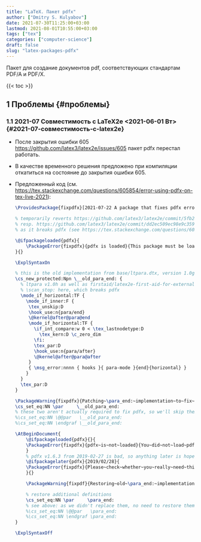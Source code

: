 ```yaml
---
title: "LaTeX. Пакет pdfx"
author: ["Dmitry S. Kulyabov"]
date: 2021-07-30T11:25:00+03:00
lastmod: 2021-08-01T10:55:00+03:00
tags: ["tex"]
categories: ["computer-science"]
draft: false
slug: "latex-packages-pdfx"
---
```


Пакет для создание документов pdf, соответствующих стандартам PDF/A и PDF/X.

<!--more-->

{{< toc >}}


## <span class="section-num">1</span> Проблемы {#проблемы}


### <span class="section-num">1.1</span> 2021-07 Совместимость с LaTeX2e <span class="timestamp-wrapper"><span class="timestamp">&lt;2021-06-01 Вт&gt;</span></span> {#2021-07-совместимость-с-latex2e}

-   После закрытия ошибки 605 <https://github.com/latex3/latex2e/issues/605> пакет pdfx перестал работать.
-   В качестве временного решения предложено при компиляции откатиться на состояние до закрытия ошибки 605.
-   Предложенный код (см. <https://tex.stackexchange.com/questions/605854/error-using-pdfx-on-tex-live-2021>):

    ```latex
    \ProvidesPackage{fixpdfx}[2021-07-22 A package that fixes pdfx errors on TeX Live 2021 in a quick and dirty way]

    % temporarily reverts https://github.com/latex3/latex2e/commit/5fb2860f2fedc87b213730f06ec1d77bcab4814a
    % resp. https://github.com/latex3/latex2e/commit/dd2ec509ec98e9c359a41e35aea6aade86485ca2
    % as it breaks pdfx (see https://tex.stackexchange.com/questions/605854/error-using-pdfx-on-tex-live-2021)

    \@ifpackageloaded{pdfx}{
        \PackageError{fixpdfx}{pdfx is loaded}{This package must be loaded before pdfx}
    }{}

    \ExplSyntaxOn

    % this is the old implementation from base/ltpara.dtx, version 1.0g
    \cs_new_protected:Npn \__old_para_end: {
      % ltpara v1.0h as well as firstaid/latex2e-first-aid-for-external-files.dtx v1.0o inserted
      % \scan_stop: here, which breaks pdfx
      \mode_if_horizontal:TF {
        \mode_if_inner:F {
    	 \tex_unskip:D
    	 \hook_use:n{para/end}
    	 \@kernel@after@para@end
    	 \mode_if_horizontal:TF {
    	   \if_int_compare:w 0 < \tex_lastnodetype:D
    	     \tex_kern:D \c_zero_dim
    	   \fi:
    	   \tex_par:D
    	   \hook_use:n{para/after}
    	   \@kernel@after@para@after
    	 }
    	 { \msg_error:nnnn { hooks }{ para-mode }{end}{horizontal} }
        }
      }
      \tex_par:D
    }

    \PackageWarning{fixpdfx}{Patching~\para_end:~implementation~to~fix~pdfx}
    \cs_set_eq:NN \par     \__old_para_end:
    % these two aren't actually required to fix pdfx, so we'll skip them...
    %\cs_set_eq:NN \@@par   \__old_para_end:
    %\cs_set_eq:NN \endgraf \__old_para_end:

    \AtBeginDocument{
        \@ifpackageloaded{pdfx}{}{
    	\PackageError{fixpdfx}{pdfx~is~not~loaded}{You~did~not~load~pdfx~and~thus~do~not~need~this~package}
        }
        % pdfx v1.6.3 from 2019-02-27 is bad, so anything later is hopefully fixed...
        \@ifpackagelater{pdfx}{2019/02/28}{
    	\PackageError{fixpdfx}{Please~check~whether~you~really~need~this~package.}{Your~pdfx~package~is~more~recent~than~2019-02-27~and~thus~might~not~require~this~package's~fix.}
        }{}

        \PackageWarning{fixpdf}{Restoring~old~\para_end:~implementation}

        % restore additional definitions
        \cs_set_eq:NN \par     \para_end:
        % see above: as we didn't replace them, no need to restore them.
        %\cs_set_eq:NN \@@par   \para_end:
        %\cs_set_eq:NN \endgraf \para_end:
    }

    \ExplSyntaxOff
    ```
